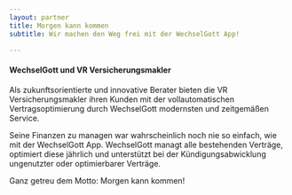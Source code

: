 ```yaml
---
layout: partner 
title: Morgen kann kommen 
subtitle: Wir machen den Weg frei mit der WechselGott App!

---
```


#### WechselGott und VR Versicherungsmakler

Als zukunftsorientierte und innovative Berater bieten die VR Versicherungsmakler ihren Kunden mit der vollautomatischen
Vertragsoptimierung durch WechselGott modernsten und zeitgemäßen Service.

Seine Finanzen zu managen war wahrscheinlich noch nie so einfach, wie mit der WechselGott App. WechselGott managt alle
bestehenden Verträge, optimiert diese jährlich und unterstützt bei der Kündigungsabwicklung ungenutzter oder
optimierbarer Verträge.

Ganz getreu dem Motto: Morgen kann kommen!


